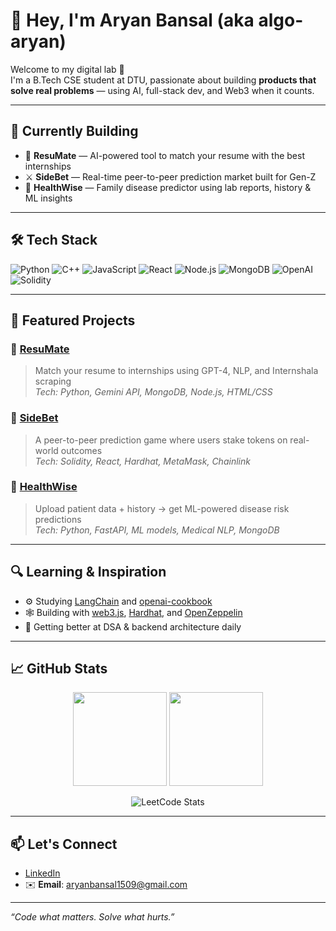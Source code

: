 # 👋 Hey, I'm Aryan Bansal (aka algo-aryan)

Welcome to my digital lab 🧪  
I'm a B.Tech CSE student at DTU, passionate about building **products that solve real problems** — using AI, full-stack dev, and Web3 when it counts.

---

## 🧠 Currently Building

- 🤖 **ResuMate** — AI-powered tool to match your resume with the best internships  
- ⚔️ **SideBet** — Real-time peer-to-peer prediction market built for Gen-Z  
- 🧬 **HealthWise** — Family disease predictor using lab reports, history & ML insights

---

## 🛠️ Tech Stack

![Python](https://img.shields.io/badge/Python-3776AB?style=flat&logo=python&logoColor=white)
![C++](https://img.shields.io/badge/C++-00599C?style=flat&logo=c%2b%2b&logoColor=white)
![JavaScript](https://img.shields.io/badge/JavaScript-F7DF1E?style=flat&logo=javascript&logoColor=black)
![React](https://img.shields.io/badge/React-20232A?style=flat&logo=react&logoColor=61DAFB)
![Node.js](https://img.shields.io/badge/Node.js-339933?style=flat&logo=nodedotjs&logoColor=white)
![MongoDB](https://img.shields.io/badge/MongoDB-4EA94B?style=flat&logo=mongodb&logoColor=white)
![OpenAI](https://img.shields.io/badge/OpenAI-412991?style=flat&logo=openai&logoColor=white)
![Solidity](https://img.shields.io/badge/Solidity-363636?style=flat&logo=solidity&logoColor=white)

---

## 🚀 Featured Projects

### 🔹 [ResuMate](https://github.com/algo-aryan/resumate)  
> Match your resume to internships using GPT-4, NLP, and Internshala scraping  
> _Tech: Python, Gemini API, MongoDB, Node.js, HTML/CSS_

### 🔹 [SideBet](https://github.com/algo-aryan/sidebet-project)  
> A peer-to-peer prediction game where users stake tokens on real-world outcomes  
> _Tech: Solidity, React, Hardhat, MetaMask, Chainlink_

### 🔹 [HealthWise](https://github.com/algo-aryan/healthwise)  
> Upload patient data + history → get ML-powered disease risk predictions  
> _Tech: Python, FastAPI, ML models, Medical NLP, MongoDB_

---

## 🔍 Learning & Inspiration

- ⚙️ Studying [LangChain](https://github.com/langchain-ai/langchain) and [openai-cookbook](https://github.com/openai/openai-cookbook)
- 🕸️ Building with [web3.js](https://github.com/ChainSafe/web3.js), [Hardhat](https://github.com/NomicFoundation/hardhat), and [OpenZeppelin](https://github.com/OpenZeppelin/openzeppelin-contracts)
- 🌱 Getting better at DSA & backend architecture daily

---

## 📈 GitHub Stats

<p align="center">
  <img src="https://github-readme-stats.vercel.app/api?username=algo-aryan&show_icons=true&theme=tokyonight" height="150"/>
  <img src="https://github-readme-stats.vercel.app/api/top-langs/?username=algo-aryan&layout=compact&theme=tokyonight" height="150"/>
</p>

<p align="center">
  <img src="https://leetcard.jacoblin.cool/algo_aryan?theme=dark&font=Fira%20Code&ext=activity" alt="LeetCode Stats" />
</p>

---

## 📫 Let's Connect

- [LinkedIn](https://www.linkedin.com/in/aryanbansal1509/)
- ✉️ **Email**: aryanbansal1509@gmail.com

---

_“Code what matters. Solve what hurts.”_
